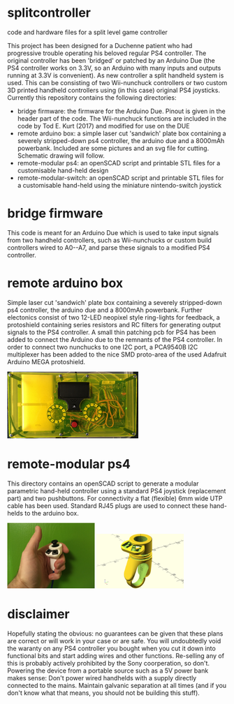 # splitcontroller
code and hardware files for a split level game controller

This project has been designed for a Duchenne patient who had progressive trouble operating his beloved regular PS4 controller. The original controller has been 'bridged' or patched by an Arduino Due (the PS4 controller works on 3.3V, so an Arduino with many inputs and outputs running at 3.3V is convenient). As new controller a split handheld system is used. This can be consisting of two Wii-nunchuck controllers or two custom 3D printed handheld controllers using (in this case) original PS4 joysticks. Currently this repository contains the following directories: 
  * bridge firmware: the firmware for the Arduino Due. Pinout is given in the header part of the code. The Wii-nunchuck functions are included in the code by Tod E. Kurt (2017) and modified for use on the DUE
  * remote arduino box: a simple laser cut 'sandwich' plate box containing a severely stripped-down ps4 controller, the arduino due and a 8000mAh powerbank. Included are some pictures and an svg file for cutting. Schematic drawing will follow. 
  * remote-modular ps4: an openSCAD script and printable STL files for a customisable hand-held design
  * remote-modular-switch: an openSCAD script and printable STL files for a customisable hand-held using the miniature nintendo-switch joystick

# bridge firmware
This code is meant for an Arduino Due which is used to take input signals from two handheld controllers, such as Wii-nunchucks or custom build controllers wired to A0--A7, and parse these signals to a modified PS4 controller. 

# remote arduino box
Simple laser cut 'sandwich' plate box containing a severely stripped-down ps4 controller, the arduino due and a 8000mAh powerbank. Further electonics consist of two 12-LED neopixel style ring-lights for feedback, a protoshield containing series resistors and RC filters for generating output signals to the PS4 controller. A small thin patching pcb for PS4 has been added to connect the Arduino due to the remnants of the PS4 controller. In order to connect two nunchucks to one I2C port, a PCA9540B I2C multiplexer has been added to the nice SMD proto-area of the used Adafruit Arduino MEGA protoshield. 

<img src="pictures/arduino box.jpg" alt="sandwich plate box with arduino, ps4 controller and powerbank" width="300"/> 

# remote-modular ps4
This directory contains an openSCAD script to generate a modular parametric hand-held controller using a standard PS4 joystick (replacement part) and two pushbuttons. For connectivity a flat (flexible) 6mm wide UTP cable has been used. Standard RJ45 plugs are used to connect these hand-helds to the arduino box. 

<img src="pictures/handheld.jpg" alt="3D printed handheld" width="200"/> <img src="pictures/controllerdesign.png" alt="OpenSCAD design" width="200"/>

# disclaimer
Hopefully stating the obvious: no guarantees can be given that these plans are correct or will work in your case or are safe. You will undoubtedly void the waranty on any PS4 controller you bought when you cut it down into functional bits and start adding wires and other functions. Re-selling any of this is probably actively prohibited by the Sony coorperation, so don't. Powering the device from a portable source such as a 5V power bank makes sense: Don't power wired handhelds with a supply directly connected to the mains. Maintain galvanic separation at all times (and if you don't know what that means, you should not be building this stuff). 
